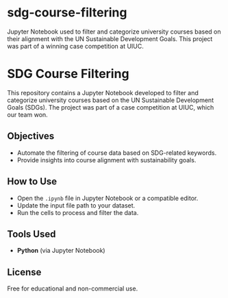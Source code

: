 # sdg-course-filtering
Jupyter Notebook used to filter and categorize university courses based on their alignment with the UN Sustainable Development Goals. This project was part of a winning case competition at UIUC.

# SDG Course Filtering

This repository contains a Jupyter Notebook developed to filter and categorize university courses based on the UN Sustainable Development Goals (SDGs). The project was part of a case competition at UIUC, which our team won.

## Objectives
- Automate the filtering of course data based on SDG-related keywords.
- Provide insights into course alignment with sustainability goals.

## How to Use
- Open the `.ipynb` file in Jupyter Notebook or a compatible editor.
- Update the input file path to your dataset.
- Run the cells to process and filter the data.

## Tools Used
- **Python** (via Jupyter Notebook)

## License
Free for educational and non-commercial use.
